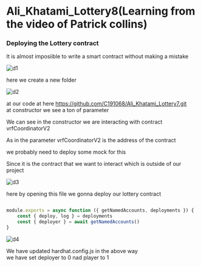 # Ali_Khatami_Lottery8(Learning from the video of Patrick collins)

### Deploying the Lottery contract 

It is almost imposiible to write a smart contract without making a mistake <br>

![d1](https://github.com/C191068/Ali_Khatami_Lottery8/assets/89090776/269cb89f-c319-47f6-98bb-b4159fb87f30)

here we create a new folder <br>

![d2](https://github.com/C191068/Ali_Khatami_Lottery8/assets/89090776/1c0090be-5d42-43a6-b8b6-3c47ce668e12)

at our code at here https://github.com/C191068/Ali_Khatami_Lottery7.git <br>
at constructor we see a ton of parameter <br>

We can see in the constructor we are interacting with contract vrfCoordinatorV2 <br>

As in the parameter vrfCoordinatorV2 is the address of the contract <br>

we probably  need to deploy  some mock for this <br>

Since it is the contract that we want to interact which is outside of our project <br>

![d3](https://github.com/C191068/Ali_Khatami_Lottery8/assets/89090776/13c8dad0-8d06-4610-9a96-38dca4ab939c)

here by opening this file we gonna deploy our lottery contract <br>


```js

module.exports = async function ({ getNamedAccounts, deployments }) {
    const { deploy, log } = deployments
    const { deployer } = await getNamedAccounts()
}

```

![d4](https://github.com/C191068/Ali_Khatami_Lottery8/assets/89090776/c326fb4d-8eab-4aa5-9b7f-58890237a2f1)

We have updated hardhat.config.js in the above way <br>
we have set deployer to 0 nad player to 1 <br>














